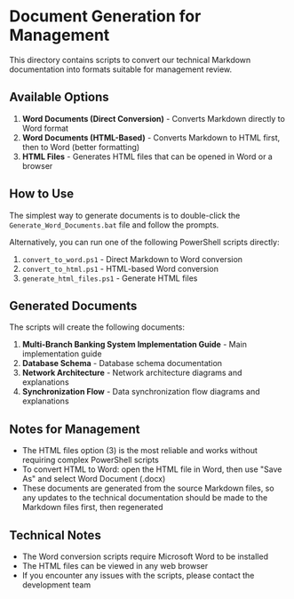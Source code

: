 # Document Generation for Management

This directory contains scripts to convert our technical Markdown documentation into formats suitable for management review.

## Available Options

1. **Word Documents (Direct Conversion)** - Converts Markdown directly to Word format
2. **Word Documents (HTML-Based)** - Converts Markdown to HTML first, then to Word (better formatting)
3. **HTML Files** - Generates HTML files that can be opened in Word or a browser

## How to Use

The simplest way to generate documents is to double-click the `Generate_Word_Documents.bat` file and follow the prompts.

Alternatively, you can run one of the following PowerShell scripts directly:

1. `convert_to_word.ps1` - Direct Markdown to Word conversion
2. `convert_to_html.ps1` - HTML-based Word conversion
3. `generate_html_files.ps1` - Generate HTML files

## Generated Documents

The scripts will create the following documents:

1. **Multi-Branch Banking System Implementation Guide** - Main implementation guide
2. **Database Schema** - Database schema documentation
3. **Network Architecture** - Network architecture diagrams and explanations
4. **Synchronization Flow** - Data synchronization flow diagrams and explanations

## Notes for Management

- The HTML files option (3) is the most reliable and works without requiring complex PowerShell scripts
- To convert HTML to Word: open the HTML file in Word, then use "Save As" and select Word Document (.docx)
- These documents are generated from the source Markdown files, so any updates to the technical documentation should be made to the Markdown files first, then regenerated

## Technical Notes

- The Word conversion scripts require Microsoft Word to be installed
- The HTML files can be viewed in any web browser
- If you encounter any issues with the scripts, please contact the development team 